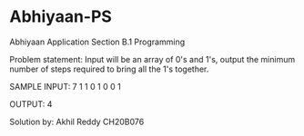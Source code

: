 # Abhiyaan-PS  

Abhiyaan Application Section B.1 Programming  

Problem statement: Input will be an array of 0's and 1's,
output the minimum number of steps required to bring all the
1's together.

SAMPLE 
INPUT:
7
1 1 0 1 0 0 1
    
OUTPUT:
4

Solution by:
Akhil Reddy
CH20B076

